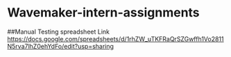 # Wavemaker-intern-assignments

##Manual Testing spreadsheet Link https://docs.google.com/spreadsheets/d/1rhZW_uTKFRaQrSZGwffh1Vo2811N5rva7lhZ0ehYdFo/edit?usp=sharing
